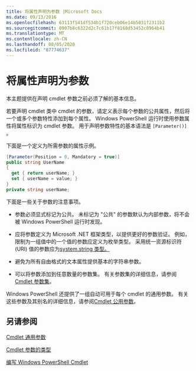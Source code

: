 ```yaml
---
title: 将属性声明为参数 |Microsoft Docs
ms.date: 09/13/2016
ms.openlocfilehash: 63113f541df534b1f720ceb06e14b5031f2311b2
ms.sourcegitcommit: 0907b8c6322d2c7c61b17f8168d53452c8964b41
ms.translationtype: MT
ms.contentlocale: zh-CN
ms.lasthandoff: 08/05/2020
ms.locfileid: "87774637"
---
```

# <a name="declaring-properties-as-parameters"></a>将属性声明为参数

本主题提供在声明 cmdlet 参数之前必须了解的基本信息。

若要声明 cmdlet 类中 cmdlet 的参数，请定义表示每个参数的公共属性，然后将一个或多个参数特性添加到每个属性。 Windows PowerShell 运行时使用参数属性将属性标识为 cmdlet 参数。 用于声明参数特性的基本语法是 `[Parameter()]` 。

下面是一个定义为所需参数的属性示例。

```csharp
[Parameter(Position = 0, Mandatory = true)]
public string UserName
{
  get { return userName; }
  set { userName = value; }
}
private string userName;
```

下面是一些关于参数的注意事项。

- 参数必须显式标记为公共。 未标记为 "公共" 的参数默认为内部参数，将不会被 Windows PowerShell 运行时发现。

- 应将参数定义为 Microsoft .NET 框架类型，以提供更好的参数验证。 例如，限制为一组值中的一个值的参数应定义为枚举类型。 采用统一资源标识符 (URI) 值的参数应为[system.string 类型。](/dotnet/api/System.Uri)

- 避免为所有自由格式的文本属性提供基本的字符串参数。

- 可以将参数添加到任意数量的参数集。 有关参数集的详细信息，请参阅[Cmdlet 参数集](./cmdlet-parameter-sets.md)。

Windows PowerShell 还提供了一组自动可用于每个 cmdlet 的通用参数。 有关这些参数及其别名的详细信息，请参阅[Cmdlet 公用参数](./common-parameter-names.md)。

## <a name="see-also"></a>另请参阅

[Cmdlet 通用参数](./common-parameter-names.md)

[Cmdlet 参数的类型](./types-of-cmdlet-parameters.md)

[编写 Windows PowerShell Cmdlet](./writing-a-windows-powershell-cmdlet.md)
